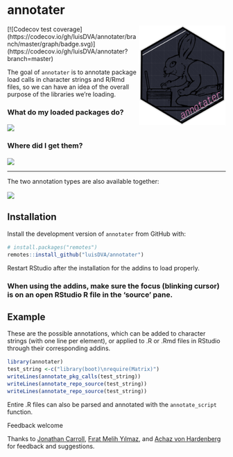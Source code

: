 
<!-- README.md is generated from README.Rmd. Please edit that file -->

# annotater

<img src='man/figures/logo.png' align="right" height="230" />
<!-- badges: start --> [![Codecov test
coverage](https://codecov.io/gh/luisDVA/annotater/branch/master/graph/badge.svg)](https://codecov.io/gh/luisDVA/annotater?branch=master)
<!-- badges: end -->

The goal of `annotater` is to annotate package load calls in character
strings and R/Rmd files, so we can have an idea of the overall purpose
of the libraries we’re loading.

### What do my loaded packages do?

<img src='https://raw.githubusercontent.com/luisdva/annotater/master/inst/media/annotcalls.gif' align="center" width="340px" />

### Where did I get them?

<img src='https://raw.githubusercontent.com/luisdva/annotater/master/inst/media/repos2.gif' align="center" width="340px" />

-----

The two annotation types are also available together:

<img src='https://raw.githubusercontent.com/luisdva/annotater/master/inst/media/repostitles.gif' align="center" width="340px" />

## Installation

Install the development version of `annotater` from GitHub with:

``` r
# install.packages("remotes")
remotes::install_github("luisDVA/annotater")
```

Restart RStudio after the installation for the addins to load properly.

### When using the addins, make sure the focus (blinking cursor) is on an open RStudio R file in the ‘source’ pane.

## Example

These are the possible annotations, which can be added to character
strings (with one line per element), or applied to .R or .Rmd files in
RStudio through their corresponding addins.

``` r
library(annotater)
test_string <-c("library(boot)\nrequire(Matrix)")
writeLines(annotate_pkg_calls(test_string))
writeLines(annotate_repo_source(test_string))
writeLines(annotate_repo_source(test_string))
```

Entire .R files can also be parsed and annotated with the
`annotate_script` function.

Feedback welcome

Thanks to [Jonathan Carroll](https://github.com/jonocarroll), [Fırat
Melih Yılmaz](https://twitter.com/fratmelhylmaz), and [Achaz von
Hardenberg](https://github.com/achazhardenberg) for feedback and
suggestions.
